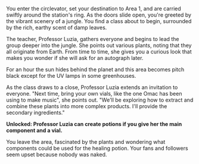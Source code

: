 You enter the circlevator, set your destination to Area 1, and are carried swiftly around the station's ring. As the doors slide open, you're greeted by the vibrant scenery of a jungle. You find a class about to begin, surrounded by the rich, earthy scent of damp leaves.

The teacher, Professor Luzia, gathers everyone and begins to lead the group deeper into the jungle. She points out various plants, noting that they all originate from Earth. From time to time, she gives you a curious look that makes you wonder if she will ask for an autograph later.

For an hour the sun hides behind the planet and this area becomes pitch black except for the UV lamps in some greenhouses.

As the class draws to a close, Professor Luzia extends an invitation to everyone. "Next time, bring your own vials, like the one Omac has been using to make music", she points out. "We'll be exploring how to extract and combine these plants into more complex products. I'll provide the secondary ingredients."

**Unlocked: Professor Luzia can create potions if you give her the main component and a vial.**

You leave the area, fascinated by the plants and wondering what components could be used for the healing potion. Your fans and followers seem upset because nobody was naked.